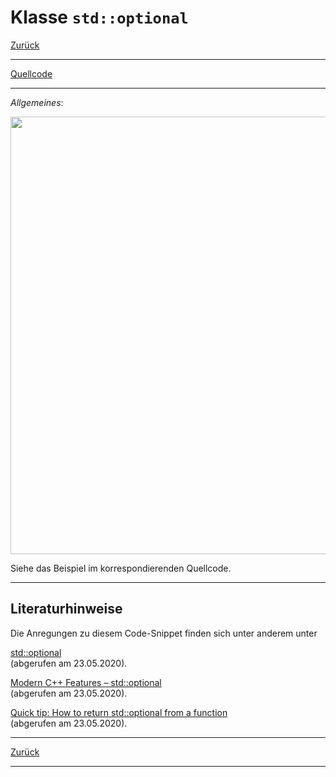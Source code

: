 # Klasse `std::optional`

[Zurück](../../Readme.md)

---

[Quellcode](Optional.cpp)

---

*Allgemeines*:

<img src="cpp_std_optional.svg" width="700">

Siehe das Beispiel im korrespondierenden Quellcode.

---

## Literaturhinweise

Die Anregungen zu diesem Code-Snippet finden sich unter anderem unter

[std::optional](https://sodocumentation.net/cplusplus/topic/2423/std--optional)<br>(abgerufen am 23.05.2020).

[Modern C++ Features – std::optional](https://arne-mertz.de/2018/06/modern-c-features-stdoptional/)<br>(abgerufen am 23.05.2020).

[Quick tip: How to return std::optional from a function](https://techoverflow.net/2019/06/13/quick-tip-how-to-return-stdoptional-from-a-function/)<br>(abgerufen am 23.05.2020).

---

[Zurück](../../Readme.md)

---
